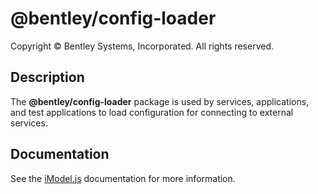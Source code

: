 # @bentley/config-loader

Copyright © Bentley Systems, Incorporated. All rights reserved.

## Description

The __@bentley/config-loader__ package is used by services, applications, and test applications to load configuration for connecting to external services.

## Documentation

See the [iModel.js](https://www.imodeljs.org) documentation for more information.
